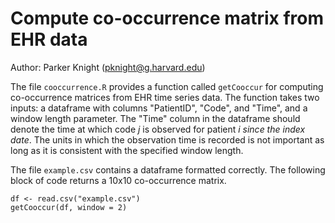 # Compute co-occurrence matrix from EHR data

Author: Parker Knight (pknight@g.harvard.edu)


The file `cooccurrence.R` provides a function called `getCooccur` for computing co-occurrence matrices from EHR time series data.
The function takes two inputs: a dataframe with columns "PatientID", "Code", and "Time", and a window length parameter. 
The "Time" column in the dataframe should denote the time at which code $j$ is observed for patient $i$ *since the index date*. The units 
in which the observation time is recorded is not important as long as it is consistent with the specified window length.

The file `example.csv` contains a dataframe formatted correctly. The following block of code returns a 10x10 co-occurrence matrix.

```
df <- read.csv("example.csv")
getCooccur(df, window = 2)
```
